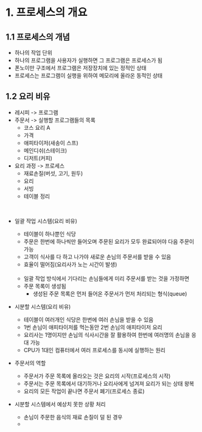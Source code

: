 # 1. 프로세스의 개요
## 1.1 프로세스의 개념
- 하나의 작업 단위
- 하나의 프로그램을 사용자가 실행하면 그 프로그램은 프로세스가 됨
- 폰노이만 구조에서 프로그램은 저장장치에 있는 정적인 상태
- 프로세스는 프로그램이 실행을 위하여 메모리에 올라온 동적인 상태


## 1.2 요리 비유
- 레시피 -> 프로그램
- 주문서 -> 실행할 프로그램들의 목록
    - 코스 요리 A
    - 가격
    - 애피타이저(새송이 스프)
    - 메인디쉬(스테이크)
    - 디저트(커피)
- 요리 과정 -> 프로세스
    - 재료손질(버섯, 고기, 원두)
    - 요리
    - 서빙
    - 테이블 정리
<br>

- 일괄 작업 시스템(요리 비유)
    - 테이블이 하나뿐인 식당
    - 주문은 한번에 하나씩만 들어오며 주문된 요리가 모두 완료되어야 다음 주문이 가능
    - 고객이 식사를 다 하고 나가야 새로운 손님의 주문서를 받을 수 있음
    - 효율이 떨어짐(요리사가 노는 시간이 발생)
    <br>

    - 일괄 작업 방식에서 기다리는 손님들에게 미리 주문서를 받는 것을 가정하면
    - 주문 목록이 생성됨
        - 생성된 주문 목록은 먼저 들어온 주문서가 먼저 처리되는 형식(queue)
- 시분할 시스템(요리 비유)
    - 테이블이 여러개인 식당은 한번에 여러 손님을 받을 수 있음
    - 1번 손님이 애피타이저를 먹는동안 2번 손님의 애피타이저 요리
    - 요리사는 1명이지만 손님의 식사시간을 잘 활용하여 한번에 여러명의 손님을 응대 가능
    - CPU가 1대인 컴퓨터에서 여러 프로세스를 동시에 실행하는 원리
- 주문서의 역할
    - 주문서가 주문 목록에 올라오는 것은 요리의 시작(프로세스의 시작)
    - 주문서는 주문 목록에서 대기하거나 요리사에게 넘겨져 요리가 되는 상태 왕복
    - 요리의 모든 작업이 끝나면 주문서 폐기(프로세스 종료)
    
- 시분할 시스템에서 예상치 못한 상황 처리
    - 손님이 주문한 음식의 재료 손질이 덜 된 경우
    - 
    


